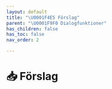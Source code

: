 ```yaml
---
layout: default
title: "\U0001F4E5 Förslag"
parent: "\U0001F9F0 Dialogfunktioner"
has_children: false
has_toc: false
nav_order: 2

---
```

# 📥 Förslag
